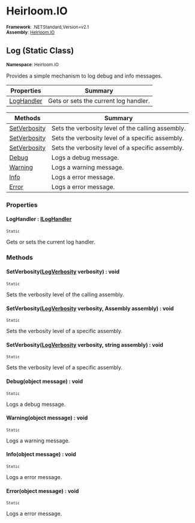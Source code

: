 # Heirloom.IO

<small>**Framework**: .NETStandard,Version=v2.1</small>  
<small>**Assembly**: [Heirloom.IO](../Heirloom.IO/Heirloom.IO.md)</small>  

## Log (Static Class)
<small>**Namespace**: Heirloom.IO</small>  

Provides a simple mechanism to log debug and info messages.

| Properties                 | Summary                               |
|----------------------------|---------------------------------------|
| [LogHandler](#LOGD1C530C8) | Gets or sets the current log handler. |

| Methods                      | Summary                                           |
|------------------------------|---------------------------------------------------|
| [SetVerbosity](#SET82783438) | Sets the verbosity level of the calling assembly. |
| [SetVerbosity](#SET85DA287A) | Sets the verbosity level of a specific assembly.  |
| [SetVerbosity](#SET6AF20EFB) | Sets the verbosity level of a specific assembly.  |
| [Debug](#DEBE83C33BA)        | Logs a debug message.                             |
| [Warning](#WARCC1C19B)       | Logs a warning message.                           |
| [Info](#INFC81040DB)         | Logs a error message.                             |
| [Error](#ERR4C00E9B5)        | Logs a error message.                             |

### Properties

#### <a name="LOGD1C530C8"></a>LogHandler : [ILogHandler](Heirloom.IO.ILogHandler.md)

<small>`Static`</small>

Gets or sets the current log handler.

### Methods

#### <a name="SET82783438"></a>SetVerbosity([LogVerbosity](Heirloom.IO.LogVerbosity.md) verbosity) : void
<small>`Static`</small>

Sets the verbosity level of the calling assembly.


#### <a name="SET85DA287A"></a>SetVerbosity([LogVerbosity](Heirloom.IO.LogVerbosity.md) verbosity, Assembly assembly) : void
<small>`Static`</small>

Sets the verbosity level of a specific assembly.


#### <a name="SET6AF20EFB"></a>SetVerbosity([LogVerbosity](Heirloom.IO.LogVerbosity.md) verbosity, string assembly) : void
<small>`Static`</small>

Sets the verbosity level of a specific assembly.


#### <a name="DEBE83C33BA"></a>Debug(object message) : void
<small>`Static`</small>

Logs a debug message.


#### <a name="WARCC1C19B"></a>Warning(object message) : void
<small>`Static`</small>

Logs a warning message.


#### <a name="INFC81040DB"></a>Info(object message) : void
<small>`Static`</small>

Logs a error message.


#### <a name="ERR4C00E9B5"></a>Error(object message) : void
<small>`Static`</small>

Logs a error message.


